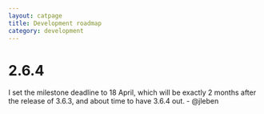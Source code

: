 ```yaml
---
layout: catpage
title: Development roadmap
category: development
---
```



2.6.4
=====

I set the milestone deadline to 18 April, which will be exactly 2 months after the release of 3.6.3, and about time to have 3.6.4 out. - @jleben


